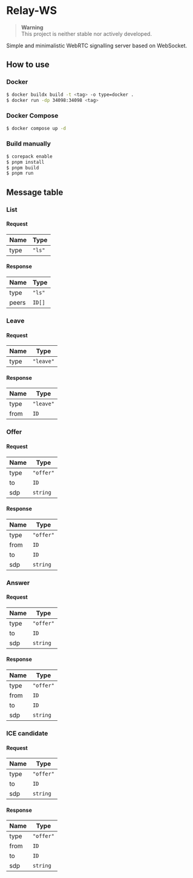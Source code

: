 # Relay-WS

> **Warning** \
> This project is neither stable nor actively developed.

Simple and minimalistic WebRTC signalling server based on
WebSocket.

## How to use

### Docker

```sh
$ docker buildx build -t <tag> -o type=docker .
$ docker run -dp 34098:34098 <tag>
```

### Docker Compose

```sh
$ docker compose up -d
```

### Build manually

```sh
$ corepack enable
$ pnpm install
$ pnpm build
$ pnpm run
```

## Message table

### List

#### Request

| Name | Type   |
| ---- | ------ |
| type | `"ls"` |

#### Response

| Name  | Type   |
| ----- | ------ |
| type  | `"ls"` |
| peers | `ID[]` |

### Leave

#### Request

| Name | Type      |
| ---- | --------- |
| type | `"leave"` |

#### Response

| Name | Type      |
| ---- | --------- |
| type | `"leave"` |
| from | `ID`      |

### Offer

#### Request

| Name | Type      |
| ---- | --------- |
| type | `"offer"` |
| to   | `ID`      |
| sdp  | `string`  |

#### Response

| Name | Type      |
| ---- | --------- |
| type | `"offer"` |
| from | `ID`      |
| to   | `ID`      |
| sdp  | `string`  |

### Answer

#### Request

| Name | Type      |
| ---- | --------- |
| type | `"offer"` |
| to   | `ID`      |
| sdp  | `string`  |

#### Response

| Name | Type      |
| ---- | --------- |
| type | `"offer"` |
| from | `ID`      |
| to   | `ID`      |
| sdp  | `string`  |

### ICE candidate

#### Request

| Name | Type      |
| ---- | --------- |
| type | `"offer"` |
| to   | `ID`      |
| sdp  | `string`  |

#### Response

| Name | Type      |
| ---- | --------- |
| type | `"offer"` |
| from | `ID`      |
| to   | `ID`      |
| sdp  | `string`  |
